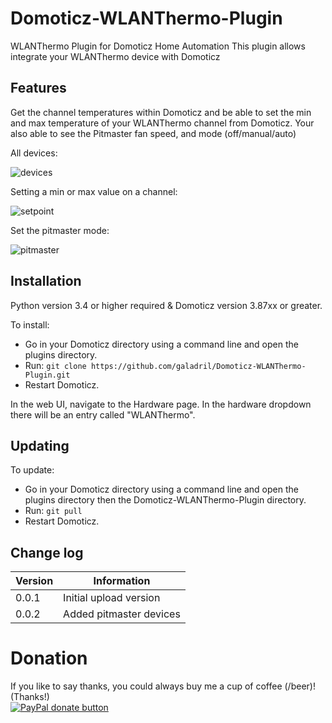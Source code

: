
# Domoticz-WLANThermo-Plugin

WLANThermo Plugin for Domoticz Home Automation
This plugin allows integrate your WLANThermo device with Domoticz 


## Features

Get the channel temperatures within Domoticz and be able to set the min and max temperature of your WLANThermo channel from Domoticz.
Your also able to see the Pitmaster fan speed, and mode (off/manual/auto)

All devices: 

![devices](https://user-images.githubusercontent.com/14561640/90876028-46c8e700-e3a2-11ea-8bcb-40f90ff946f1.png)

Setting a min or max value on a channel: 

![setpoint](https://user-images.githubusercontent.com/14561640/90861102-820beb80-e38b-11ea-9784-d81cbea52e01.png)

Set the pitmaster mode: 

![pitmaster](https://user-images.githubusercontent.com/14561640/90875997-3add2500-e3a2-11ea-9a8a-633bfb54e5d7.png)



## Installation

Python version 3.4 or higher required & Domoticz version 3.87xx or greater.

To install:
* Go in your Domoticz directory using a command line and open the plugins directory.
* Run: ```git clone https://github.com/galadril/Domoticz-WLANThermo-Plugin.git```
* Restart Domoticz.

In the web UI, navigate to the Hardware page.  In the hardware dropdown there will be an entry called "WLANThermo".


## Updating

To update:
* Go in your Domoticz directory using a command line and open the plugins directory then the Domoticz-WLANThermo-Plugin directory.
* Run: ```git pull```
* Restart Domoticz.


## Change log

| Version | Information |
| ----- | ---------- |
| 0.0.1 | Initial upload version |
| 0.0.2 | Added pitmaster devices |


# Donation

If you like to say thanks, you could always buy me a cup of coffee (/beer)!   
(Thanks!)  
[![PayPal donate button](https://img.shields.io/badge/paypal-donate-yellow.svg)](https://www.paypal.me/markheinis)
